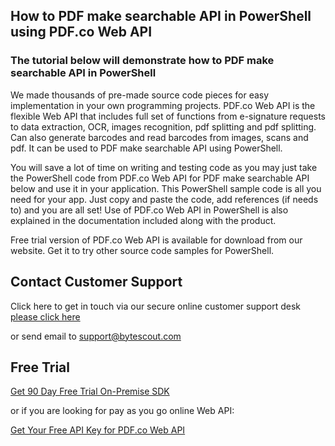 ## How to PDF make searchable API in PowerShell using PDF.co Web API

### The tutorial below will demonstrate how to PDF make searchable API in PowerShell

We made thousands of pre-made source code pieces for easy implementation in your own programming projects. PDF.co Web API is the flexible Web API that includes full set of functions from e-signature requests to data extraction, OCR, images recognition, pdf splitting and pdf splitting. Can also generate barcodes and read barcodes from images, scans and pdf. It can be used to PDF make searchable API using PowerShell.

You will save a lot of time on writing and testing code as you may just take the PowerShell code from PDF.co Web API for PDF make searchable API below and use it in your application. This PowerShell sample code is all you need for your app. Just copy and paste the code, add references (if needs to) and you are all set! Use of PDF.co Web API in PowerShell is also explained in the documentation included along with the product.

Free trial version of PDF.co Web API is available for download from our website. Get it to try other source code samples for PowerShell.

## Contact Customer Support

Click here to get in touch via our secure online customer support desk [please click here](https://bytescout.zendesk.com/hc/en-us/requests/new?subject=PDF.co%20Web%20API%20Question)

or send email to [support@bytescout.com](mailto:support@bytescout.com?subject=PDF.co%20Web%20API%20Question) 

## Free Trial

[Get 90 Day Free Trial On-Premise SDK](https://bytescout.com/download/web-installer?utm_source=github-readme)

or if you are looking for pay as you go online Web API:

[Get Your Free API Key for PDF.co Web API](https://pdf.co/documentation/api?utm_source=github-readme)